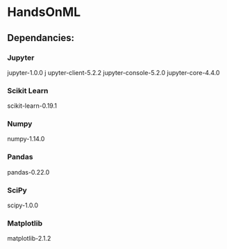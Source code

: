 # HandsOnML

## Dependancies:

### Jupyter
jupyter-1.0.0 j
upyter-client-5.2.2 
jupyter-console-5.2.0 
jupyter-core-4.4.0
  
### Scikit Learn
scikit-learn-0.19.1 

### Numpy
numpy-1.14.0

### Pandas
pandas-0.22.0

### SciPy
scipy-1.0.0

### Matplotlib
matplotlib-2.1.2
